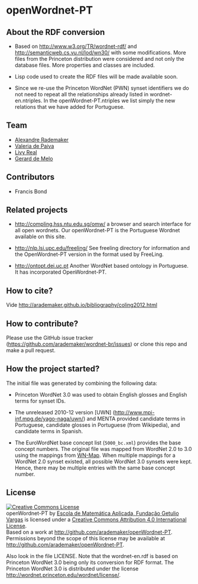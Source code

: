 # openWordnet-PT

## About the RDF conversion

- Based on http://www.w3.org/TR/wordnet-rdf/ and
  http://semanticweb.cs.vu.nl/lod/wn30/ with some modifications. More
  files from the Princeton distribution were considered and not only
  the database files. More properties and classes are included.
  
- Lisp code used to create the RDF files will be made available soon.

- Since we re-use the Princeton WordNet (PWN) synset identifiers we do
  not need to repeat all the relationships already listed in
  wordnet-en.ntriples. In the openWordnet-PT.ntriples we list simply
  the new relations that we have added for Portuguese.

## Team

- [Alexandre Rademaker](http://arademaker.github.io)
- [Valeria de Paiva](http://www.valeriadepaiva.org)
- [Livy Real](http://livyreal.com)
- [Gerard de Melo](http://demelo.org)

## Contributors

- Francis Bond

## Related projects

- http://compling.hss.ntu.edu.sg/omw/ a browser and search interface
  for all open wordnets. Our openWordnet-PT is the Portuguese Wordnet
  available on this site.

- http://nlp.lsi.upc.edu/freeling/ See freeling directory for
  information and the OpenWordnet-PT version in the format used by
  FreeLing.

- http://ontopt.dei.uc.pt Another WordNet based ontology in
  Portuguese. It has incorporated OpenWordnet-PT.

## How to cite?

Vide http://arademaker.github.io/bibliography/coling2012.html

## How to contribute?

Please use the GitHub issue tracker
(https://github.com/arademaker/wordnet-br/issues) or clone this repo
and make a pull request. 

## How the project started?

The initial file was generated by combining the following data:

- Princeton WordNet 3.0 was used to obtain English glosses and English
  terms for synset IDs.

- The unreleased 2010-12 version [UWN] (http://www.mpi-inf.mpg.de/yago-naga/uwn/) and MENTA  provided candidate
  terms in Portuguese, candidate glosses in Portuguese (from
  Wikipedia), and candidate terms in Spanish.

- The EuroWordNet base concept list (`5000_bc.xml`) provides the base
  concept numbers. The original file was mapped from WordNet 2.0 to
  3.0 using the mappings from
  [WN-Map](http://nlp.lsi.upc.edu/web/index.php?option=com_content&task=view&id=21&Itemid=57). When
  multiple mappings for a WordNet 2.0 synset existed, all possible
  WordNet 3.0 synsets were kept. Hence, there may be multiple entries
  with the same base concept number.


## License

<p><a rel="license" href="http://creativecommons.org/licenses/by/4.0/"><img alt="Creative Commons License" style="border-width:0" src="http://i.creativecommons.org/l/by/4.0/88x31.png" /></a><br /><span xmlns:dct="http://purl.org/dc/terms/" href="http://purl.org/dc/dcmitype/Dataset" property="dct:title" rel="dct:type">openWordnet-PT</span> by <a xmlns:cc="http://creativecommons.org/ns#" href="http://github.com/arademaker/openWordnet-PT" property="cc:attributionName" rel="cc:attributionURL">Escola de Matemática Aplicada, Fundação Getulio Vargas</a> is licensed under a <a rel="license" href="http://creativecommons.org/licenses/by/4.0/">Creative Commons Attribution 4.0 International License</a>.<br />Based on a work at <a xmlns:dct="http://purl.org/dc/terms/" href="http://github.com/arademaker/openWordnet-PT" rel="dct:source">http://github.com/arademaker/openWordnet-PT</a>.<br />Permissions beyond the scope of this license may be available at <a xmlns:cc="http://creativecommons.org/ns#" href="http://github.com/arademaker/openWordnet-PT" rel="cc:morePermissions">http://github.com/arademaker/openWordnet-PT</a>.</p>

Also look in the file LICENSE. Note that the wordnet-en.rdf is based
on Princeton WordNet 3.0 being only its conversion for RDF format. The
Princeton WordNet 3.0 is distributed under the license
http://wordnet.princeton.edu/wordnet/license/. 
